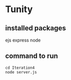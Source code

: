 # Tunity

## installed packages
ejs
express
node

## command to run
``` 
cd Iteration4
node server.js 
```